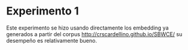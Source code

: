 # Experimento 1
Este experimento se hizo usando directamente los embedding ya generados a partir del corpus http://crscardellino.github.io/SBWCE/ su desempeño es relativamente bueno.